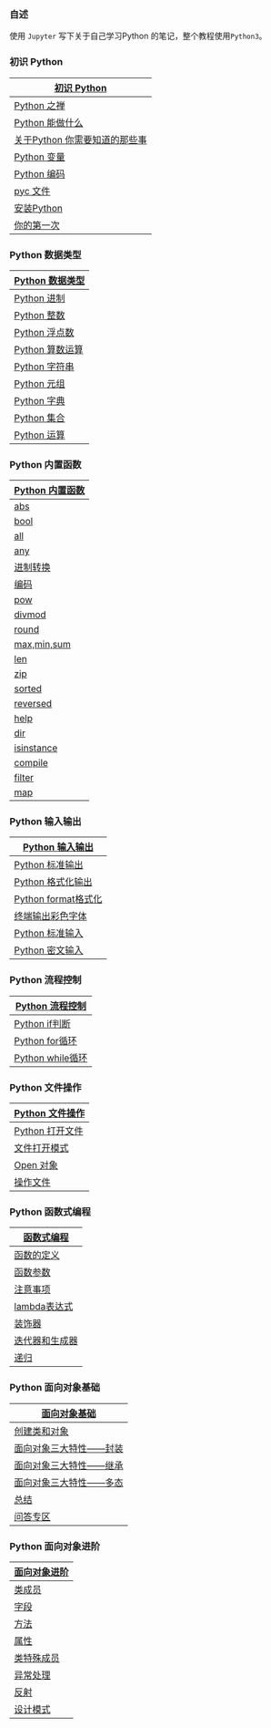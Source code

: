 ### 自述
使用 `Jupyter` 写下关于自己学习Python 的笔记，整个教程使用`Python3`。

<div class="github-widget" data-repo="LiangXianSen/python_notebook"></div>

### 初识 Python

| [初识 Python](http://nbviewer.jupyter.org/github/LiangXianSen/python_notebook/blob/master/%E5%88%9D%E8%AF%86%20Python.ipynb#初识-Python) |
| ---------------------------------------- |
| [Python 之禅](http://nbviewer.jupyter.org/github/LiangXianSen/python_notebook/blob/master/%E5%88%9D%E8%AF%86%20Python.ipynb#Python之禅) |
| [Python 能做什么](http://nbviewer.jupyter.org/github/LiangXianSen/python_notebook/blob/master/%E5%88%9D%E8%AF%86%20Python.ipynb#Python-能做什么) |
| [关于Python 你需要知道的那些事](http://nbviewer.jupyter.org/github/LiangXianSen/python_notebook/blob/master/%E5%88%9D%E8%AF%86%20Python.ipynb#语法要求) |
| [Python 变量](http://nbviewer.jupyter.org/github/LiangXianSen/python_notebook/blob/master/%E5%88%9D%E8%AF%86%20Python.ipynb#变量) |
| [Python 编码](http://nbviewer.jupyter.org/github/LiangXianSen/python_notebook/blob/master/%E5%88%9D%E8%AF%86%20Python.ipynb#编码) |
| [pyc 文件](http://nbviewer.jupyter.org/github/LiangXianSen/python_notebook/blob/master/%E5%88%9D%E8%AF%86%20Python.ipynb#pyc文件) |
| [安装Python](http://nbviewer.jupyter.org/github/LiangXianSen/python_notebook/blob/master/%E5%88%9D%E8%AF%86%20Python.ipynb#安装Python) |
| [你的第一次](http://nbviewer.jupyter.org/github/LiangXianSen/python_notebook/blob/master/%E5%88%9D%E8%AF%86%20Python.ipynb#开始Python) |



### Python 数据类型

| [Python 数据类型](http://nbviewer.jupyter.org/github/LiangXianSen/python_notebook/blob/master/Python%20%E6%95%B0%E6%8D%AE%E7%B1%BB%E5%9E%8B.ipynb#Python-%E6%95%B0%E6%8D%AE%E7%B1%BB%E5%9E%8B) |
| ---------------------------------------- |
| [Python 进制](http://nbviewer.jupyter.org/github/LiangXianSen/python_notebook/blob/master/Python%20%E6%95%B0%E6%8D%AE%E7%B1%BB%E5%9E%8B.ipynb#进制) |
| [Python 整数](http://nbviewer.jupyter.org/github/LiangXianSen/python_notebook/blob/master/Python%20%E6%95%B0%E6%8D%AE%E7%B1%BB%E5%9E%8B.ipynb#整数) |
| [Python 浮点数](http://nbviewer.jupyter.org/github/LiangXianSen/python_notebook/blob/master/Python%20%E6%95%B0%E6%8D%AE%E7%B1%BB%E5%9E%8B.ipynb#浮点型) |
| [Python 算数运算](http://nbviewer.jupyter.org/github/LiangXianSen/python_notebook/blob/master/Python%20%E6%95%B0%E6%8D%AE%E7%B1%BB%E5%9E%8B.ipynb#算数运算) |
| [Python 字符串](http://nbviewer.jupyter.org/github/LiangXianSen/python_notebook/blob/master/Python%20%E6%95%B0%E6%8D%AE%E7%B1%BB%E5%9E%8B.ipynb#字符串) |
| [Python 元组](http://nbviewer.jupyter.org/github/LiangXianSen/python_notebook/blob/master/Python%20%E6%95%B0%E6%8D%AE%E7%B1%BB%E5%9E%8B.ipynb#元组) |
| [Python 字典](http://nbviewer.jupyter.org/github/LiangXianSen/python_notebook/blob/master/Python%20%E6%95%B0%E6%8D%AE%E7%B1%BB%E5%9E%8B.ipynb#字典) |
| [Python 集合](http://nbviewer.jupyter.org/github/LiangXianSen/python_notebook/blob/master/Python%20%E6%95%B0%E6%8D%AE%E7%B1%BB%E5%9E%8B.ipynb#集合) |
| [Python 运算](http://nbviewer.jupyter.org/github/LiangXianSen/python_notebook/blob/master/Python%20%E6%95%B0%E6%8D%AE%E7%B1%BB%E5%9E%8B.ipynb#运算) |



### Python 内置函数

| [Python 内置函数](http://nbviewer.jupyter.org/github/LiangXianSen/python_notebook/blob/master/Python%20%E5%86%85%E7%BD%AE%E5%87%BD%E6%95%B0.ipynb#Python-内置函数) |
| ---------------------------------------- |
| [abs](http://nbviewer.jupyter.org/github/LiangXianSen/python_notebook/blob/master/Python%20%E5%86%85%E7%BD%AE%E5%87%BD%E6%95%B0.ipynb#abs) |
| [bool](http://nbviewer.jupyter.org/github/LiangXianSen/python_notebook/blob/master/Python%20%E5%86%85%E7%BD%AE%E5%87%BD%E6%95%B0.ipynb#bool) |
| [all](http://nbviewer.jupyter.org/github/LiangXianSen/python_notebook/blob/master/Python%20%E5%86%85%E7%BD%AE%E5%87%BD%E6%95%B0.ipynb#all) |
| [any](http://nbviewer.jupyter.org/github/LiangXianSen/python_notebook/blob/master/Python%20%E5%86%85%E7%BD%AE%E5%87%BD%E6%95%B0.ipynb#any) |
| [进制转换](http://nbviewer.jupyter.org/github/LiangXianSen/python_notebook/blob/master/Python%20%E5%86%85%E7%BD%AE%E5%87%BD%E6%95%B0.ipynb#进制转换) |
| [编码](http://nbviewer.jupyter.org/github/LiangXianSen/python_notebook/blob/master/Python%20%E5%86%85%E7%BD%AE%E5%87%BD%E6%95%B0.ipynb#编码) |
| [pow](http://nbviewer.jupyter.org/github/LiangXianSen/python_notebook/blob/master/Python%20%E5%86%85%E7%BD%AE%E5%87%BD%E6%95%B0.ipynb#pow) |
| [divmod](http://nbviewer.jupyter.org/github/LiangXianSen/python_notebook/blob/master/Python%20%E5%86%85%E7%BD%AE%E5%87%BD%E6%95%B0.ipynb#divmod) |
| [round](http://nbviewer.jupyter.org/github/LiangXianSen/python_notebook/blob/master/Python%20%E5%86%85%E7%BD%AE%E5%87%BD%E6%95%B0.ipynb#round) |
| [max,min,sum](http://nbviewer.jupyter.org/github/LiangXianSen/python_notebook/blob/master/Python%20%E5%86%85%E7%BD%AE%E5%87%BD%E6%95%B0.ipynb#max,min,sum) |
| [len](http://nbviewer.jupyter.org/github/LiangXianSen/python_notebook/blob/master/Python%20%E5%86%85%E7%BD%AE%E5%87%BD%E6%95%B0.ipynb#len) |
| [zip](http://nbviewer.jupyter.org/github/LiangXianSen/python_notebook/blob/master/Python%20%E5%86%85%E7%BD%AE%E5%87%BD%E6%95%B0.ipynb#zip) |
| [sorted](http://nbviewer.jupyter.org/github/LiangXianSen/python_notebook/blob/master/Python%20%E5%86%85%E7%BD%AE%E5%87%BD%E6%95%B0.ipynb#sorted) |
| [reversed](http://nbviewer.jupyter.org/github/LiangXianSen/python_notebook/blob/master/Python%20%E5%86%85%E7%BD%AE%E5%87%BD%E6%95%B0.ipynb#reversed) |
| [help](http://nbviewer.jupyter.org/github/LiangXianSen/python_notebook/blob/master/Python%20%E5%86%85%E7%BD%AE%E5%87%BD%E6%95%B0.ipynb#help) |
| [dir](http://nbviewer.jupyter.org/github/LiangXianSen/python_notebook/blob/master/Python%20%E5%86%85%E7%BD%AE%E5%87%BD%E6%95%B0.ipynb#dir) |
| [isinstance](http://nbviewer.jupyter.org/github/LiangXianSen/python_notebook/blob/master/Python%20%E5%86%85%E7%BD%AE%E5%87%BD%E6%95%B0.ipynb#isinstance) |
| [compile](http://nbviewer.jupyter.org/github/LiangXianSen/python_notebook/blob/master/Python%20%E5%86%85%E7%BD%AE%E5%87%BD%E6%95%B0.ipynb#compile) |
| [filter](http://nbviewer.jupyter.org/github/LiangXianSen/python_notebook/blob/master/Python%20%E5%86%85%E7%BD%AE%E5%87%BD%E6%95%B0.ipynb#filter) |
| [map](http://nbviewer.jupyter.org/github/LiangXianSen/python_notebook/blob/master/Python%20%E5%86%85%E7%BD%AE%E5%87%BD%E6%95%B0.ipynb#map) |



### Python 输入输出

| [Python 输入输出](http://nbviewer.jupyter.org/github/LiangXianSen/python_notebook/blob/master/Python%20%E8%BE%93%E5%85%A5%E8%BE%93%E5%87%BA.ipynb#%E6%A0%87%E5%87%86%E8%BE%93%E5%87%BA) |
| ---------------------------------------- |
| [Python 标准输出](http://nbviewer.jupyter.org/github/LiangXianSen/python_notebook/blob/master/Python%20%E8%BE%93%E5%85%A5%E8%BE%93%E5%87%BA.ipynb#标准输出) |
| [Python 格式化输出](http://nbviewer.jupyter.org/github/LiangXianSen/python_notebook/blob/master/Python%20%E8%BE%93%E5%85%A5%E8%BE%93%E5%87%BA.ipynb#"%"-百分号格式化) |
| [Python format格式化](http://nbviewer.jupyter.org/github/LiangXianSen/python_notebook/blob/master/Python%20%E8%BE%93%E5%85%A5%E8%BE%93%E5%87%BA.ipynb#Format-格式化) |
| [终端输出彩色字体](http://nbviewer.jupyter.org/github/LiangXianSen/python_notebook/blob/master/Python%20%E8%BE%93%E5%85%A5%E8%BE%93%E5%87%BA.ipynb#终端输出彩色字体) |
| [Python 标准输入](http://nbviewer.jupyter.org/github/LiangXianSen/python_notebook/blob/master/Python%20%E8%BE%93%E5%85%A5%E8%BE%93%E5%87%BA.ipynb#用户输入) |
| [Python 密文输入](http://nbviewer.jupyter.org/github/LiangXianSen/python_notebook/blob/master/Python%20%E8%BE%93%E5%85%A5%E8%BE%93%E5%87%BA.ipynb#密文输入) |



### Python 流程控制

| [Python 流程控制](http://nbviewer.jupyter.org/github/LiangXianSen/python_notebook/blob/master/Python%20%E6%B5%81%E7%A8%8B%E6%8E%A7%E5%88%B6.ipynb#if-%E6%9D%A1%E4%BB%B6%E5%88%A4%E6%96%AD) |
| ---------------------------------------- |
| [Python if判断](http://nbviewer.jupyter.org/github/LiangXianSen/python_notebook/blob/master/Python%20%E6%B5%81%E7%A8%8B%E6%8E%A7%E5%88%B6.ipynb#if-条件判断) |
| [Python for循环](http://nbviewer.jupyter.org/github/LiangXianSen/python_notebook/blob/master/Python%20%E6%B5%81%E7%A8%8B%E6%8E%A7%E5%88%B6.ipynb#for-循环) |
| [Python while循环](http://nbviewer.jupyter.org/github/LiangXianSen/python_notebook/blob/master/Python%20%E6%B5%81%E7%A8%8B%E6%8E%A7%E5%88%B6.ipynb#while-循环) |



### Python 文件操作

| [Python 文件操作](http://nbviewer.jupyter.org/github/LiangXianSen/python_notebook/blob/master/Python%20%E6%96%87%E4%BB%B6%E6%93%8D%E4%BD%9C.ipynb#%E6%89%93%E5%BC%80%E6%96%87%E4%BB%B6) |
| ---------------------------------------- |
| [Python 打开文件](http://nbviewer.jupyter.org/github/LiangXianSen/python_notebook/blob/master/Python%20%E6%96%87%E4%BB%B6%E6%93%8D%E4%BD%9C.ipynb#打开文件) |
| [文件打开模式](http://nbviewer.jupyter.org/github/LiangXianSen/python_notebook/blob/master/Python%20%E6%96%87%E4%BB%B6%E6%93%8D%E4%BD%9C.ipynb#打开文件模式) |
| [Open 对象](http://nbviewer.jupyter.org/github/LiangXianSen/python_notebook/blob/master/Python%20%E6%96%87%E4%BB%B6%E6%93%8D%E4%BD%9C.ipynb#open-对象) |
| [操作文件](http://nbviewer.jupyter.org/github/LiangXianSen/python_notebook/blob/master/Python%20%E6%96%87%E4%BB%B6%E6%93%8D%E4%BD%9C.ipynb#操作文件) |



### Python 函数式编程

| [函数式编程](http://nbviewer.jupyter.org/github/LiangXianSen/python_notebook/blob/master/Python%20%E5%87%BD%E6%95%B0%E5%BC%8F%E7%BC%96%E7%A8%8B.ipynb#%E5%87%BD%E6%95%B0%E5%BC%8F%E7%BC%96%E7%A8%8B) |
| ---------------------------------------- |
| [函数的定义](http://nbviewer.jupyter.org/github/LiangXianSen/python_notebook/blob/master/Python%20%E5%87%BD%E6%95%B0%E5%BC%8F%E7%BC%96%E7%A8%8B.ipynb#%E5%87%BD%E6%95%B0%E7%9A%84%E5%AE%9A%E4%B9%89) |
| [函数参数](http://nbviewer.jupyter.org/github/LiangXianSen/python_notebook/blob/master/Python%20%E5%87%BD%E6%95%B0%E5%BC%8F%E7%BC%96%E7%A8%8B.ipynb#%E6%99%AE%E9%80%9A%E5%8F%82%E6%95%B0%E4%BC%A0%E9%80%92) |
| [注意事项](http://nbviewer.jupyter.org/github/LiangXianSen/python_notebook/blob/master/Python%20%E5%87%BD%E6%95%B0%E5%BC%8F%E7%BC%96%E7%A8%8B.ipynb#%E6%B3%A8%E6%84%8F%E4%BA%8B%E9%A1%B9) |
| [lambda表达式](http://nbviewer.jupyter.org/github/LiangXianSen/python_notebook/blob/master/Python%20%E5%87%BD%E6%95%B0%E5%BC%8F%E7%BC%96%E7%A8%8B.ipynb#lambda%E8%A1%A8%E8%BE%BE%E5%BC%8F) |
| [装饰器](http://nbviewer.jupyter.org/github/LiangXianSen/python_notebook/blob/master/Python%20%E5%87%BD%E6%95%B0%E5%BC%8F%E7%BC%96%E7%A8%8B.ipynb#%E8%A3%85%E9%A5%B0%E5%99%A8) |
| [迭代器和生成器](http://nbviewer.jupyter.org/github/LiangXianSen/python_notebook/blob/master/Python%20%E5%87%BD%E6%95%B0%E5%BC%8F%E7%BC%96%E7%A8%8B.ipynb#%E8%BF%AD%E4%BB%A3%E5%99%A8%E5%92%8C%E7%94%9F%E6%88%90%E5%99%A8) |
| [递归](http://nbviewer.jupyter.org/github/LiangXianSen/python_notebook/blob/master/Python%20%E5%87%BD%E6%95%B0%E5%BC%8F%E7%BC%96%E7%A8%8B.ipynb#%E9%80%92%E5%BD%92) |



### Python 面向对象基础

| [面向对象基础](http://nbviewer.jupyter.org/github/LiangXianSen/python_notebook/blob/master/Python%20%E9%9D%A2%E5%90%91%E5%AF%B9%E8%B1%A1%E5%9F%BA%E7%A1%80.ipynb) |
| ---------------------------------------- |
| [创建类和对象](http://nbviewer.jupyter.org/github/LiangXianSen/python_notebook/blob/master/Python%20%E9%9D%A2%E5%90%91%E5%AF%B9%E8%B1%A1%E5%9F%BA%E7%A1%80.ipynb#%E5%88%9B%E5%BB%BA%E7%B1%BB%E5%92%8C%E5%AF%B9%E8%B1%A1) |
| [面向对象三大特性——封装](http://nbviewer.jupyter.org/github/LiangXianSen/python_notebook/blob/master/Python%20%E9%9D%A2%E5%90%91%E5%AF%B9%E8%B1%A1%E5%9F%BA%E7%A1%80.ipynb#%E5%B0%81%E8%A3%85) |
| [面向对象三大特性——继承](http://nbviewer.jupyter.org/github/LiangXianSen/python_notebook/blob/master/Python%20%E9%9D%A2%E5%90%91%E5%AF%B9%E8%B1%A1%E5%9F%BA%E7%A1%80.ipynb#%E7%BB%A7%E6%89%BF) |
| [面向对象三大特性——多态](http://nbviewer.jupyter.org/github/LiangXianSen/python_notebook/blob/master/Python%20%E9%9D%A2%E5%90%91%E5%AF%B9%E8%B1%A1%E5%9F%BA%E7%A1%80.ipynb#%E5%A4%9A%E6%80%81) |
| [总结](http://nbviewer.jupyter.org/github/LiangXianSen/python_notebook/blob/master/Python%20%E9%9D%A2%E5%90%91%E5%AF%B9%E8%B1%A1%E5%9F%BA%E7%A1%80.ipynb#%E6%80%BB%E7%BB%93) |
| [问答专区](http://nbviewer.jupyter.org/github/LiangXianSen/python_notebook/blob/master/Python%20%E9%9D%A2%E5%90%91%E5%AF%B9%E8%B1%A1%E5%9F%BA%E7%A1%80.ipynb#%E9%97%AE%E7%AD%94%E4%B8%93%E5%8C%BA) |



### Python 面向对象进阶

| [面向对象进阶](http://nbviewer.jupyter.org/github/LiangXianSen/python_notebook/blob/master/Python%20%E9%9D%A2%E5%90%91%E5%AF%B9%E8%B1%A1%E8%BF%9B%E9%98%B6.ipynb) |
| ------------------------------------------------------------ |
| [类成员](http://nbviewer.jupyter.org/github/LiangXianSen/python_notebook/blob/master/Python%20%E9%9D%A2%E5%90%91%E5%AF%B9%E8%B1%A1%E8%BF%9B%E9%98%B6.ipynb#%E7%B1%BB%E6%88%90%E5%91%98) |
| [字段](http://nbviewer.jupyter.org/github/LiangXianSen/python_notebook/blob/master/Python%20%E9%9D%A2%E5%90%91%E5%AF%B9%E8%B1%A1%E8%BF%9B%E9%98%B6.ipynb#%E5%AD%97%E6%AE%B5) |
| [方法](http://nbviewer.jupyter.org/github/LiangXianSen/python_notebook/blob/master/Python%20%E9%9D%A2%E5%90%91%E5%AF%B9%E8%B1%A1%E8%BF%9B%E9%98%B6.ipynb#%E6%96%B9%E6%B3%95) |
| [属性](http://nbviewer.jupyter.org/github/LiangXianSen/python_notebook/blob/master/Python%20%E9%9D%A2%E5%90%91%E5%AF%B9%E8%B1%A1%E8%BF%9B%E9%98%B6.ipynb#%E5%B1%9E%E6%80%A7) |
| [类特殊成员](http://nbviewer.jupyter.org/github/LiangXianSen/python_notebook/blob/master/Python%20%E9%9D%A2%E5%90%91%E5%AF%B9%E8%B1%A1%E8%BF%9B%E9%98%B6.ipynb#%E7%B1%BB%E7%89%B9%E6%AE%8A%E6%88%90%E5%91%98) |
| [异常处理](http://nbviewer.jupyter.org/github/LiangXianSen/python_notebook/blob/master/Python%20%E9%9D%A2%E5%90%91%E5%AF%B9%E8%B1%A1%E8%BF%9B%E9%98%B6.ipynb#%E5%BC%82%E5%B8%B8%E5%A4%84%E7%90%86) |
| [反射](http://nbviewer.jupyter.org/github/LiangXianSen/python_notebook/blob/master/Python%20%E9%9D%A2%E5%90%91%E5%AF%B9%E8%B1%A1%E8%BF%9B%E9%98%B6.ipynb#%E5%8F%8D%E5%B0%84) |
| [设计模式](http://nbviewer.jupyter.org/github/LiangXianSen/python_notebook/blob/master/Python%20%E9%9D%A2%E5%90%91%E5%AF%B9%E8%B1%A1%E8%BF%9B%E9%98%B6.ipynb#%E8%AE%BE%E8%AE%A1%E6%A8%A1%E5%BC%8F) |
